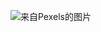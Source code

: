 ![来自Pexels的图片](https://images.pexels.com/photos/3476402/pexels-photo-3476402.jpeg?auto=compress&cs=tinysrgb&dpr=3&h=750&w=1260)
